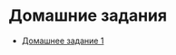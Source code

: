 # Домашние задания
 - [Домашнее задание 1](https://github.com/Rapira16/config/tree/main/Домашнее%20задание%201)
